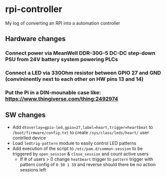 # rpi-controller
My log of converting an RPI into a automation controller

## Hardware changes

### Connect power via MeanWell DDR-30G-5 DC-DC step-down PSU from 24V battery system powering PLCs
### Connect a LED via 330Ohm resistor between GPIO 27 and GND (convininently next to each other on HW pins 13 and 14)
### Put the Pi in a DIN-mounable case like: https://www.thingiverse.com/thing:2492974

## SW changes 
- Add `dtoverlay=gpio-led,gpio=27,label=heart,trigger=heartbeat` to `/boot/firmware/config.txt` to create `/sys/class/leds/heart/` user contrlled device
- Load `ledtrig-pattern` module to easily control LED patterns
- Add execution of the script to `/etc/pam.d/common-session` to be triggered by `open_session` & `close_session` and count active users 
  - If # of users > 0 change `heatbeart` trigger to `pattern` trigger with pattern config of `0 50 1 59` and reverse should there be no action sessions left
